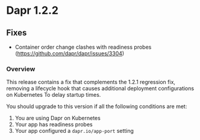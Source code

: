   
# Dapr 1.2.2

## Fixes

* Container order change clashes with readiness probes (https://github.com/dapr/dapr/issues/3304)

### Overview

This release contains a fix that complements the 1.2.1 regression fix, removing a lifecycle hook that causes additional deployment configurations on Kubernetes
To delay startup times.

You should upgrade to this version if all the following conditions are met:

1. You are using Dapr on Kubernetes
2. Your app has readiness probes
3. Your app configured a `dapr.io/app-port` setting
